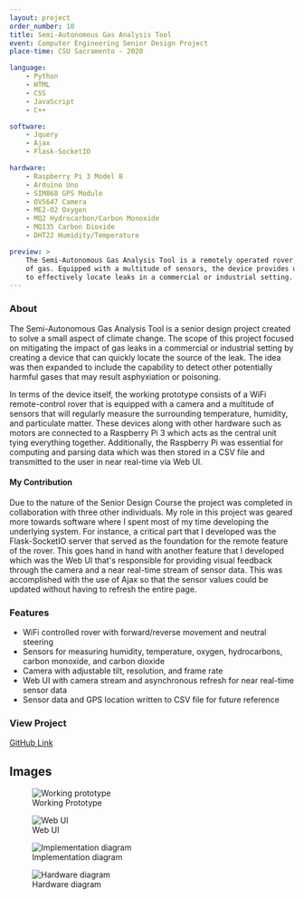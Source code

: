 ```yaml
---
layout: project
order_number: 10
title: Semi-Autonomous Gas Analysis Tool
event: Computer Engineering Senior Design Project
place-time: CSU Sacramento - 2020

language:
    - Python
    - HTML
    - CSS
    - JavaScript
    - C++

software:
    - Jquery
    - Ajax
    - Flask-SocketIO

hardware:
    - Raspberry Pi 3 Model B
    - Arduino Uno
    - SIM868 GPS Module
    - OV5647 Camera
    - ME2-O2 Oxygen
    - MQ2 Hydrocarbon/Carbon Monoxide
    - MQ135 Carbon Dioxide
    - DHT22 Humidity/Temperature

preview: >
    The Semi-Autonomous Gas Analysis Tool is a remotely operated rover designed to detect hazardous concentrations
    of gas. Equipped with a multitude of sensors, the device provides users near real-time data of particulate matter
    to effectively locate leaks in a commercial or industrial setting.
---
```


### About

The Semi-Autonomous Gas Analysis Tool is a senior design project created to solve a small aspect of climate change.
The scope of this project focused on mitigating the impact of gas leaks in a commercial or industrial setting by
creating a device that can quickly locate the source of the leak. The idea was then expanded to include the capability
to detect other potentially harmful gases that may result asphyxiation or poisoning.

In terms of the device itself, the working prototype consists of a WiFi remote-control rover that is equipped with a
camera and a multitude of sensors that will regularly measure the surrounding temperature, humidity, and particulate matter.
These devices along with other hardware such as motors are connected to a Raspberry Pi 3 which acts as the central unit
tying everything together. Additionally, the Raspberry Pi was essential for computing and parsing data which was then
stored in a CSV file and transmitted to the user in near real-time via Web UI.


#### My Contribution

Due to the nature of the Senior Design Course the project was completed in collaboration with three other individuals. My role
in this project was geared more towards software where I spent most of my time developing the underlying system. For
instance, a critical part that I developed was the Flask-SocketIO server that served as the foundation for the remote feature
of the rover. This goes hand in hand with another feature that I developed which was the Web UI that's responsible for providing
visual feedback through the camera and a near real-time stream of sensor data. This was accomplished with the use of Ajax so that
the sensor values could be updated without having to refresh the entire page.


### Features

- WiFi controlled rover with forward/reverse movement and neutral steering
- Sensors for measuring humidity, temperature, oxygen, hydrocarbons, carbon monoxide, and carbon dioxide
- Camera with adjustable tilt, resolution, and frame rate
- Web UI with camera stream and asynchronous refresh for near real-time sensor data
- Sensor data and GPS location written to CSV file for future reference


### View Project
[GitHub Link](https://github.com/AHueya/Semi-Autonomous-Gas-Analysis-Tool)

<!--more-->

## Images

<figure>
    <img src="..\assets\images\projects\Semi-Autonomous_Gas_Analysis_Tool\01.jpg" alt="Working prototype">
    <figcaption>Working Prototype</figcaption>
</figure>

<figure>
    <img src="..\assets\images\projects\Semi-Autonomous_Gas_Analysis_Tool\02.jpg" alt="Web UI">
    <figcaption>Web UI</figcaption>
</figure>

<figure>
    <img src="..\assets\images\projects\Semi-Autonomous_Gas_Analysis_Tool\03.jpg" alt="Implementation diagram">
    <figcaption>Implementation diagram</figcaption>
</figure>

<figure>
    <img src="..\assets\images\projects\Semi-Autonomous_Gas_Analysis_Tool\04.jpg" alt="Hardware diagram">
    <figcaption>Hardware diagram</figcaption>
</figure>